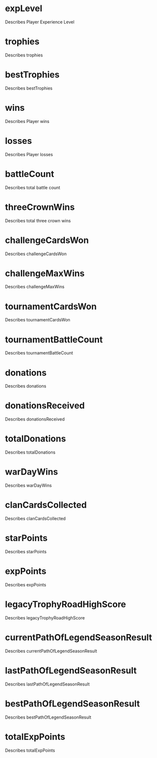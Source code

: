 # expLevel

Describes Player Experience Level

# trophies

Describes trophies

# bestTrophies

Describes bestTrophies

# wins

Describes Player wins

# losses

Describes Player losses

# battleCount

Describes total battle count

# threeCrownWins

Describes total three crown wins

# challengeCardsWon

Describes challengeCardsWon

# challengeMaxWins

Describes challengeMaxWins

# tournamentCardsWon

Describes tournamentCardsWon

# tournamentBattleCount

Describes tournamentBattleCount

# donations

Describes donations

# donationsReceived

Describes donationsReceived

# totalDonations

Describes totalDonations

# warDayWins

Describes warDayWins

# clanCardsCollected

Describes clanCardsCollected

# starPoints

Describes starPoints

# expPoints

Describes expPoints

# legacyTrophyRoadHighScore

Describes legacyTrophyRoadHighScore

# currentPathOfLegendSeasonResult

Describes currentPathOfLegendSeasonResult

# lastPathOfLegendSeasonResult

Describes lastPathOfLegendSeasonResult

# bestPathOfLegendSeasonResult

Describes bestPathOfLegendSeasonResult

# totalExpPoints

Describes totalExpPoints